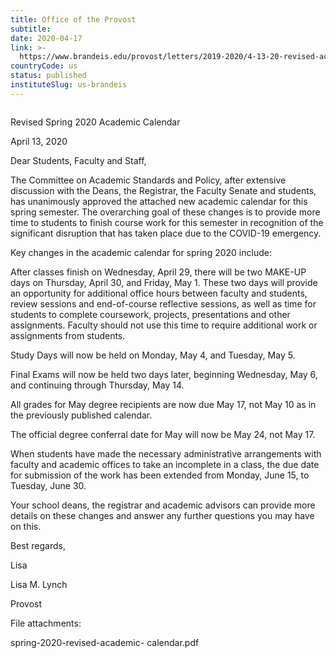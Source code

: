 ```yaml
---
title: Office of the Provost
subtitle: 
date: 2020-04-17
link: >-
  https://www.brandeis.edu/provost/letters/2019-2020/4-13-20-revised-academic-calendar.html
countryCode: us
status: published
instituteSlug: us-brandeis
---
```

![]()

Revised Spring 2020 Academic Calendar

April 13, 2020

Dear Students, Faculty and Staff,

The Committee on Academic Standards and Policy, after extensive discussion with the Deans, the Registrar, the Faculty Senate and students, has unanimously approved the attached new academic calendar for this spring semester. The overarching goal of these changes is to provide more time to students to finish course work for this semester in recognition of the significant disruption that has taken place due to the COVID-19 emergency.

Key changes in the academic calendar for spring 2020 include:

After classes finish on Wednesday, April 29, there will be two MAKE-UP days on Thursday, April 30, and Friday, May 1. These two days will provide an opportunity for additional office hours between faculty and students, review sessions and end-of-course reflective sessions, as well as time for students to complete coursework, projects, presentations and other assignments. Faculty should not use this time to require additional work or assignments from students.

Study Days will now be held on Monday, May 4, and Tuesday, May 5.

Final Exams will now be held two days later, beginning Wednesday, May 6, and continuing through Thursday, May 14.

All grades for May degree recipients are now due May 17, not May 10 as in the previously published calendar.

The official degree conferral date for May will now be May 24, not May 17.

When students have made the necessary administrative arrangements with faculty and academic offices to take an incomplete in a class, the due date for submission of the work has been extended from Monday, June 15, to Tuesday, June 30.

Your school deans, the registrar and academic advisors can provide more details on these changes and answer any further questions you may have on this.

Best regards,

Lisa

Lisa M. Lynch

Provost



File attachments:

spring-2020-revised-academic- calendar.pdf